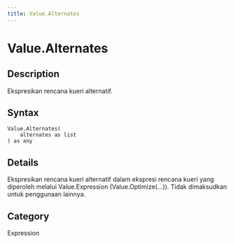 ```yaml
---
title: Value.Alternates
---
```


# Value.Alternates


## Description

Ekspresikan rencana kueri alternatif.


## Syntax

```powerquery
Value.Alternates(
    alternates as list
) as any
```


## Details

Ekspresikan rencana kueri alternatif dalam ekspresi rencana kueri yang diperoleh melalui Value.Expression (Value.Optimize(...)). Tidak dimaksudkan untuk penggunaan lainnya.



## Category
Expression
